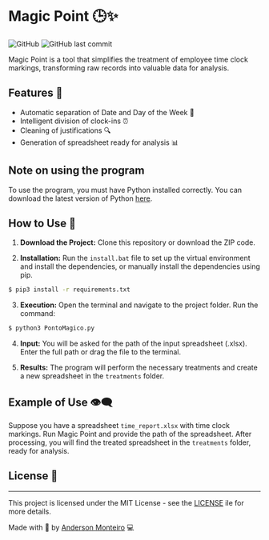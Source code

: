# Magic Point 🕒✨

![GitHub](https://img.shields.io/github/license/seu-usuario/ponto-magico)
![GitHub last commit](https://img.shields.io/github/last-commit/seu-usuario/ponto-magico)

Magic Point is a tool that simplifies the treatment of employee time clock markings, transforming raw records into valuable data for analysis.

## Features 🚀

- Automatic separation of Date and Day of the Week 📆
- Intelligent division of clock-ins ⏰
- Cleaning of justifications 🔍
- Generation of spreadsheet ready for analysis 📊

## Note on using the program

To use the program, you must have Python installed correctly. You can download the latest version of Python [here](https://www.python.org/downloads/).

## How to Use 📝

1. **Download the Project:**
   Clone this repository or download the ZIP code.

2. **Installation:**
   Run the `install.bat` file to set up the virtual environment and install the dependencies, or manually install the dependencies using pip.
```bash
$ pip3 install -r requirements.txt
```

3. **Execution:**
   Open the terminal and navigate to the project folder. Run the command:
```bash
$ python3 PontoMagico.py
```

4. **Input:**
You will be asked for the path of the input spreadsheet (.xlsx). Enter the full path or drag the file to the terminal.

5. **Results:**
The program will perform the necessary treatments and create a new spreadsheet in the `treatments` folder.

## Example of Use 👁️‍🗨️

Suppose you have a spreadsheet `time_report.xlsx` with time clock markings. Run Magic Point and provide the path of the spreadsheet. After processing, you will find the treated spreadsheet in the `treatments` folder, ready for analysis.

## License 📜

---

This project is licensed under the MIT License - see the [LICENSE](LICENSE) ile for more details.


Made with 💪 by [Anderson Monteiro](https://github.com/Draken573) 💻
